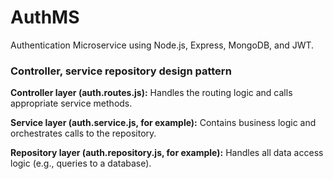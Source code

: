 # AuthMS

Authentication Microservice using Node.js, Express, MongoDB, and JWT.

### Controller, service repository design pattern

**Controller layer (auth.routes.js):** Handles the routing logic and calls appropriate service methods.

**Service layer (auth.service.js, for example):** Contains business logic and orchestrates calls to the repository.

**Repository layer (auth.repository.js, for example):** Handles all data access logic (e.g., queries to a database).
